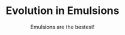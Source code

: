 ---
title: Evolution in Emulsions
subtitle: Emulsions are the bestest!
image_url: '/images/projects/high_emulsion.png'
project_url: '/projects/emulsion.html'
current: true
sort_order: 0
blurb: We've recently started using emulsion populations in the lab, where cells are distributed into millions of isolated media droplets surrounded by an immiscible oil phase. For our first project with these emulsions, we're testing how selection reverses thousands of generations of adaptation to an environment favoring faster and faster growth -- Richard Lenski's LTEE.
---